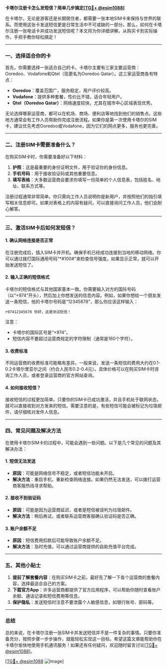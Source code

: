 **卡塔尔注册卡怎么发短信？简单几步搞定[[TG💪+ @esim1088](https://t.me/s/esim1088)]**

在卡塔尔，无论是游客还是长期居住者，都需要一张本地SIM卡来保持与世界的联系。而使用这张卡发送短信更是日常生活中不可或缺的一部分。那么，如何在卡塔尔注册一张电话卡并成功发送短信呢？本文将为你详细讲解，从购买卡到实际操作，手把手教你轻松搞定！

---

### 一、选择适合你的卡

首先，你需要选择一张适合自己的卡。卡塔尔主要有三家主要运营商：Ooredoo、Vodafone和Qtel（现更名为Ooredoo Qatar）。这三家运营商各有特点：

- **Ooredoo**：覆盖范围广，服务稳定，用户评价较高。
- **Vodafone**：提供多种套餐，性价比不错，适合年轻用户。
- **Qtel（Ooredoo Qatar）**：网络速度较快，尤其在城市中心区域表现优秀。

无论选择哪家运营商，都可以在机场、商场、便利店等地找到他们的销售点。这些地方通常会有工作人员帮助你完成注册流程。如果你是第一次使用卡塔尔的SIM卡，建议优先考虑Ooredoo或Vodafone，因为它们的网点更多，服务也更完善。

---

### 二、注册SIM卡需要准备什么？

在购买SIM卡时，你需要准备好以下材料：

1. **护照**：这是最重要的身份证明文件，用于验证你的身份信息。
2. **手机号码**：用于接收验证码或其他重要信息。
3. **填写表格**：大多数运营商会要求你填写一份简单的个人信息表，包括姓名、地址、联系方式等。

注册过程通常非常简单。你只需向工作人员说明你是新用户，并按照他们的指引填写相关信息即可。如果对表格上的内容有疑问，可以直接询问工作人员，他们会耐心解答。

---

### 三、激活SIM卡后如何发短信？

#### 1. 确认网络连接是否正常
在注册完成后，插入SIM卡并开机。确保手机已经成功连接到当地的移动网络。你可以通过拨打国际通用号码“*#100#”来检查信号强度。如果显示正常，就可以开始发送短信了。

#### 2. 输入正确的短信格式
卡塔尔的短信格式与其他国家基本一致。你需要输入对方的国际号码（以“+974”开头），然后加上你想发送的信息内容。例如，如果你想给一个朋友发送一条短信，他的卡塔尔号码是“12345678”，那么你应该这样输入：

```
+97412345678 你好，这是测试短信！
```

注意：
- 卡塔尔的国际区号是“+974”。
- 短信内容不要超过运营商规定的字符限制（通常是160个字符）。

#### 3. 收费标准
不同运营商的收费标准可能略有差异。一般来说，发送一条短信的费用大约在0.1-0.2卡塔尔里亚尔之间（约合人民币0.2-0.4元）。具体价格可以在购买SIM卡时咨询工作人员，或者登录运营商的官方网站查询。

#### 4. 如何接收短信？
接收短信的过程更加简单。只要你的SIM卡已成功激活，并且手机处于联网状态，就可以直接收到对方发来的短信。需要注意的是，有些短信可能会被标记为垃圾邮件，请仔细核对发件人信息。

---

### 四、常见问题及解决方法

在使用卡塔尔SIM卡的过程中，可能会遇到一些问题。以下是几个常见的问题及其解决办法：

#### 1. 短信无法发送
- **原因**：可能是网络信号不稳定，或者短信功能未开启。
- **解决方法**：重启手机，重新检查网络连接。如果仍然无法发送，可以拨打运营商客服热线寻求帮助。

#### 2. 接收不到验证码
- **原因**：可能是因为运营商延迟，或者是短信被误判为垃圾邮件。
- **解决方法**：稍后再试，或者联系运营商客服确认验证码是否正确。

#### 3. 账户余额不足
- **原因**：短信费用扣款后可能导致账户余额不足。
- **解决方法**：及时充值，可以通过运营商提供的自助充值平台完成。

---

### 五、其他小贴士

1. **提前了解套餐内容**：在购买SIM卡之前，最好先了解一下各个运营商的套餐内容，选择最适合自己的方案。
2. **下载官方App**：许多运营商都提供了官方应用程序，可以帮助你随时查看账户余额、通话记录和短信费用等信息。
3. **保护隐私**：发送短信时注意不要泄露个人敏感信息，如银行账号、密码等。

---

### 总结

总的来说，在卡塔尔注册一张SIM卡并发送短信并不是一件复杂的事情。只要你准备充分，按照步骤一步步操作，就能轻松实现这一目标。希望这篇文章能帮助你在卡塔尔愉快地使用手机通讯服务！如果还有任何疑问，欢迎随时留言讨论[[TG💪+ @esim1088](https://t.me/s/esim1088)]。

[[TG💪+ @esim1088](https://t.me/s/esim1088) ![Image](https://i.postimg.cc/4NQfJmqS/Snipaste-2025-05-13-00-14-12.png)]